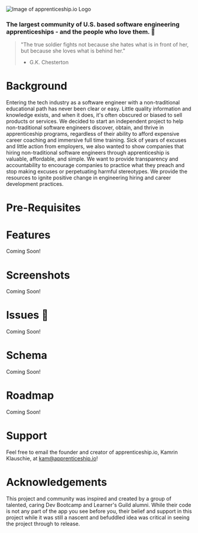 ![Image of apprenticeship.io Logo](https://static.wixstatic.com/media/00d106_846fe32b3939437abdf4541284adac04~mv2.png/v1/fill/w_707,h_251,al_c,q_85,usm_0.66_1.00_0.01/3.webp)

### The largest community of U.S. based software engineering apprenticeships - and the people who love them. 💜

> "The true soldier fights not because she hates what is in front of her, but because she loves what is behind her."  
> - G.K. Chesterton

# Background
Entering the tech industry as a software engineer with a non-traditional educational path has never been clear or easy. Little quality information and knowledge exists, and when it does, it's often obscured or biased to sell products or services. We decided to start an independent project to help non-traditional software engineers discover, obtain, and thrive in apprenticeship programs, regardless of their ability to afford expensive career coaching and immersive full time training. Sick of years of excuses and little action from employers, we also wanted to show companies that hiring non-traditional software engineers through apprenticeship is valuable, affordable, and simple. We want to provide transparency and accountability to encourage companies to practice what they preach and stop making excuses or perpetuating harmful stereotypes. We provide the resources to ignite positive change in engineering hiring and career development practices.

# Pre-Requisites

# Features
Coming Soon!

# Screenshots
Coming Soon!

# Issues 🐛
Coming Soon!

# Schema
Coming Soon!

# Roadmap
Coming Soon! 

# Support
Feel free to email the founder and creator of apprenticeship.io, Kamrin Klauschie, at kam@apprenticeship.io!

# Acknowledgements 
This project and community was inspired and created by a group of talented, caring Dev Bootcamp and Learner's Guild alumni. While their code is not any part of the app you see before you, their belief and support in this project while it was still a nascent and befuddled idea was critical in seeing the project through to release. 
